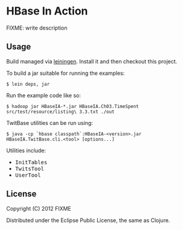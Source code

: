 # HBase In Action

FIXME: write description

## Usage

Build managed via [leiningen][1]. Install it and then checkout this
project.

To build a jar suitable for running the examples:

    $ lein deps, jar

Run the example code like so:

    $ hadoop jar HBaseIA-*.jar HBaseIA.Ch03.TimeSpent src/test/resource/listing\ 3.3.txt ./out

[1]: https://github.com/technomancy/leiningen/tree/1.6.2

TwitBase utilities can be run using:

    $ java -cp `hbase classpath`:HBaseIA-<version>.jar HBaseIA.TwitBase.cli.<tool> [options...] 

Utilities include:

 - <tt>InitTables</tt>
 - <tt>TwitsTool</tt>
 - <tt>UserTool</tt>

## License

Copyright (C) 2012 FIXME

Distributed under the Eclipse Public License, the same as Clojure.
